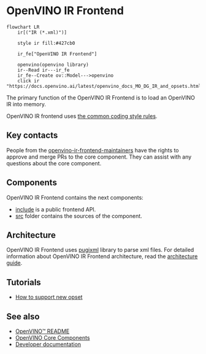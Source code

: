 # OpenVINO IR Frontend

```mermaid
flowchart LR
    ir[("IR (*.xml)")]
        
    style ir fill:#427cb0

    ir_fe["OpenVINO IR Frontend"]
    
    openvino(openvino library)
    ir--Read ir---ir_fe
    ir_fe--Create ov::Model--->openvino
    click ir "https://docs.openvino.ai/latest/openvino_docs_MO_DG_IR_and_opsets.html"
```

The primary function of the OpenVINO IR Frontend is to load an OpenVINO IR into memory.

OpenVINO IR frontend uses [the common coding style rules](../../../docs/dev/coding_style.md).

## Key contacts

People from the [openvino-ir-frontend-maintainers](https://github.com/orgs/openvinotoolkit/teams/openvino-ir-frontend-maintainers) have the rights to approve and merge PRs to the core component. They can assist with any questions about the core component.

## Components

OpenVINO IR Frontend contains the next components:

* [include](./include) is a public frontend API.
* [src](./src/) folder contains the sources of the component.

## Architecture

OpenVINO IR Frontend uses [pugixml](../../../thirdparty/pugixml/README.md) library to parse xml files.
For detailed information about OpenVINO IR Frontend architecture, read the [architecture guide](./docs/architecture.md).

## Tutorials

 * [How to support new opset](./docs/support_new_opset.md)


## See also
 * [OpenVINO™ README](../../../README.md)
 * [OpenVINO Core Components](../../README.md)
 * [Developer documentation](../../../docs/dev/index.md)

